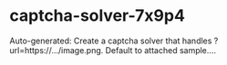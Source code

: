 # captcha-solver-7x9p4
Auto-generated: Create a captcha solver that handles ?url=https://.../image.png. Default to attached sample....

